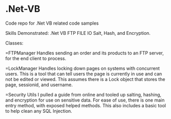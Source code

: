 # .Net-VB
Code repo for .Net VB related code samples

Skills Demonstrated:
.Net VB
FTP
FILE IO
Salt, Hash, and Encryption.


Classes:

=FTPManager
Handles sending an order and its products to an FTP server, for the end client to process.

=LockManager
Handles locking down pages on systems with concurrent users. 
This is a tool that can tell users the page is currently in use and can not be edited or viewed.
This assumes there is a Lock object that stores the page, sessionid, and username.

=Security Utils
I pulled a guide from online and tooled up salting, hashing, and encryption for use on sensitive data.
For ease of use, there is one main entry method, with exposed helped methods.
This also includes a basic tool to help clean any SQL Injection.

